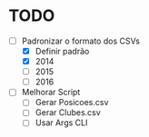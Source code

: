 # TODO

- [ ] Padronizar o formato dos CSVs
  - [x] Definir padrão
  - [x] 2014
  - [ ] 2015
  - [ ] 2016
- [ ] Melhorar Script
  - [ ] Gerar Posicoes.csv
  - [ ] Gerar Clubes.csv
  - [ ] Usar Args CLI
